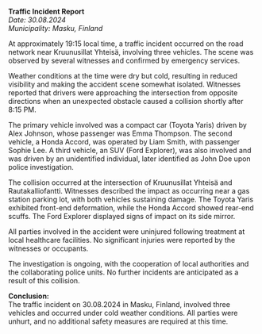 

**Traffic Incident Report**  
*Date: 30.08.2024*  
*Municipality: Masku, Finland*

At approximately 19:15 local time, a traffic incident occurred on the road network near Kruunusillat Yhteisä, involving three vehicles. The scene was observed by several witnesses and confirmed by emergency services.

Weather conditions at the time were dry but cold, resulting in reduced visibility and making the accident scene somewhat isolated. Witnesses reported that drivers were approaching the intersection from opposite directions when an unexpected obstacle caused a collision shortly after 8:15 PM.

The primary vehicle involved was a compact car (Toyota Yaris) driven by Alex Johnson, whose passenger was Emma Thompson. The second vehicle, a Honda Accord, was operated by Liam Smith, with passenger Sophie Lee. A third vehicle, an SUV (Ford Explorer), was also involved and was driven by an unidentified individual, later identified as John Doe upon police investigation.

The collision occurred at the intersection of Kruunusillat Yhteisä and Rautakalliofantti. Witnesses described the impact as occurring near a gas station parking lot, with both vehicles sustaining damage. The Toyota Yaris exhibited front-end deformation, while the Honda Accord showed rear-end scuffs. The Ford Explorer displayed signs of impact on its side mirror.

All parties involved in the accident were uninjured following treatment at local healthcare facilities. No significant injuries were reported by the witnesses or occupants.

The investigation is ongoing, with the cooperation of local authorities and the collaborating police units. No further incidents are anticipated as a result of this collision.

**Conclusion:**  
The traffic incident on 30.08.2024 in Masku, Finland, involved three vehicles and occurred under cold weather conditions. All parties were unhurt, and no additional safety measures are required at this time.